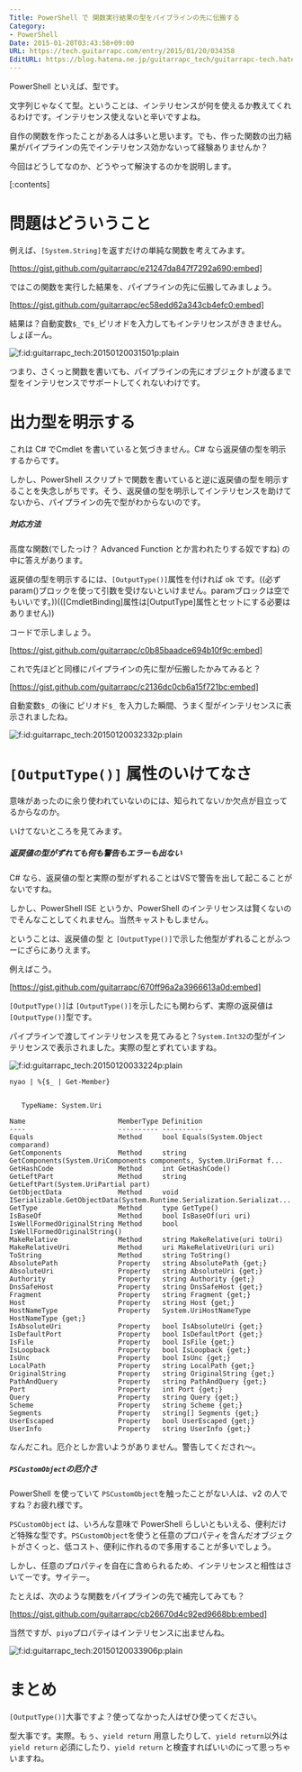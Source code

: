 ```yaml
---
Title: PowerShell で 関数実行結果の型をパイプラインの先に伝搬する
Category:
- PowerShell
Date: 2015-01-20T03:43:58+09:00
URL: https://tech.guitarrapc.com/entry/2015/01/20/034358
EditURL: https://blog.hatena.ne.jp/guitarrapc_tech/guitarrapc-tech.hatenablog.com/atom/entry/8454420450080808287
---
```


PowerShell といえば、型です。

文字列じゃなくて型。ということは、インテリセンスが何を使えるか教えてくれるわけです。インテリセンス使えないと辛いですよね。

自作の関数を作ったことがある人は多いと思います。でも、作った関数の出力結果がパイプラインの先でインテリセンス効かないって経験ありませんか？

今回はどうしてなのか、どうやって解決するのかを説明します。

[:contents]

# 問題はどういうこと

例えば、`[System.String]`を返すだけの単純な関数を考えてみます。

[https://gist.github.com/guitarrapc/e21247da847f7292a690:embed]

ではこの関数を実行した結果を、パイプラインの先に伝搬してみましょう。

[https://gist.github.com/guitarrapc/ec58edd62a343cb4efc0:embed]


結果は？自動変数`$_` で`$_`ピリオドを入力してもインテリセンスがききません。しょぼーん。

<p><span itemscope itemtype="https://schema.org/Photograph"><img src="https://cdn-ak.f.st-hatena.com/images/fotolife/g/guitarrapc_tech/20150120/20150120031501.png" alt="f:id:guitarrapc_tech:20150120031501p:plain" title="f:id:guitarrapc_tech:20150120031501p:plain" class="hatena-fotolife" itemprop="image"></span></p>

つまり、さくっと関数を書いても、パイプラインの先にオブジェクトが渡るまで型をインテリセンスでサポートしてくれないわけです。

# 出力型を明示する

これは C# でCmdlet を書いていると気づきません。C# なら返戻値の型を明示するからです。

しかし、PowerShell スクリプトで関数を書いていると逆に返戻値の型を明示することを失念しがちです。そう、返戻値の型を明示してインテリセンスを助けてないから、パイプラインの先で型がわからないのです。

##### 対応方法

高度な関数(でしたっけ？ Advanced Function とか言われたりする奴ですね) の中に答えがあります。

返戻値の型を明示するには、`[OutputType()]`属性を付ければ ok です。((必ずparam()ブロックを使って引数を受けないといけません。paramブロックは空でもいいです。))(([CmdletBinding]属性は[OutputType]属性とセットにする必要はありません))

コードで示しましょう。

[https://gist.github.com/guitarrapc/c0b85baadce694b10f9c:embed]

これで先ほどと同様にパイプラインの先に型が伝搬したかみてみると？

[https://gist.github.com/guitarrapc/c2136dc0cb6a15f721bc:embed]


自動変数`$_` の後に ピリオド`$_` を入力した瞬間、うまく型がインテリセンスに表示されましたね。

<p><span itemscope itemtype="https://schema.org/Photograph"><img src="https://cdn-ak.f.st-hatena.com/images/fotolife/g/guitarrapc_tech/20150120/20150120032332.png" alt="f:id:guitarrapc_tech:20150120032332p:plain" title="f:id:guitarrapc_tech:20150120032332p:plain" class="hatena-fotolife" itemprop="image"></span></p>

# `[OutputType()]` 属性のいけてなさ

意味があったのに余り使われていないのには、知られてないﾉか欠点が目立ってるからなのか。

いけてないところを見てみます。

##### 返戻値の型がずれても何も警告もエラーも出ない

C# なら、返戻値の型と実際の型がずれることはVSで警告を出して起こることがないですね。

しかし、PowerShell ISE というか、PowerShell のインテリセンスは賢くないのでそんなことしてくれません。当然キャストもしません。

ということは、返戻値の型 と `[OutputType()]`で示した他型がずれることがふつーにざらにありえます。

例えばこう。

[https://gist.github.com/guitarrapc/670ff96a2a3966613a0d:embed]

`[OutputType()]`は `[OutputType()]`を示したにも関わらず、実際の返戻値は `[OutputType()]`型です。

パイプラインで渡してインテリセンスを見てみると？`System.Int32`の型がインテリセンスで表示されました。実際の型とずれていますね。

<p><span itemscope itemtype="https://schema.org/Photograph"><img src="https://cdn-ak.f.st-hatena.com/images/fotolife/g/guitarrapc_tech/20150120/20150120033224.png" alt="f:id:guitarrapc_tech:20150120033224p:plain" title="f:id:guitarrapc_tech:20150120033224p:plain" class="hatena-fotolife" itemprop="image"></span></p>

```
nyao | %{$_ | Get-Member}


   TypeName: System.Uri

Name                       MemberType Definition
----                       ---------- ----------
Equals                     Method     bool Equals(System.Object comparand)
GetComponents              Method     string GetComponents(System.UriComponents components, System.UriFormat f...
GetHashCode                Method     int GetHashCode()
GetLeftPart                Method     string GetLeftPart(System.UriPartial part)
GetObjectData              Method     void ISerializable.GetObjectData(System.Runtime.Serialization.Serializat...
GetType                    Method     type GetType()
IsBaseOf                   Method     bool IsBaseOf(uri uri)
IsWellFormedOriginalString Method     bool IsWellFormedOriginalString()
MakeRelative               Method     string MakeRelative(uri toUri)
MakeRelativeUri            Method     uri MakeRelativeUri(uri uri)
ToString                   Method     string ToString()
AbsolutePath               Property   string AbsolutePath {get;}
AbsoluteUri                Property   string AbsoluteUri {get;}
Authority                  Property   string Authority {get;}
DnsSafeHost                Property   string DnsSafeHost {get;}
Fragment                   Property   string Fragment {get;}
Host                       Property   string Host {get;}
HostNameType               Property   System.UriHostNameType HostNameType {get;}
IsAbsoluteUri              Property   bool IsAbsoluteUri {get;}
IsDefaultPort              Property   bool IsDefaultPort {get;}
IsFile                     Property   bool IsFile {get;}
IsLoopback                 Property   bool IsLoopback {get;}
IsUnc                      Property   bool IsUnc {get;}
LocalPath                  Property   string LocalPath {get;}
OriginalString             Property   string OriginalString {get;}
PathAndQuery               Property   string PathAndQuery {get;}
Port                       Property   int Port {get;}
Query                      Property   string Query {get;}
Scheme                     Property   string Scheme {get;}
Segments                   Property   string[] Segments {get;}
UserEscaped                Property   bool UserEscaped {get;}
UserInfo                   Property   string UserInfo {get;}
```

なんだこれ。厄介としか言いようがありません。警告してくだされ～。

##### `PSCustomObject`の厄介さ

PowerShell を使っていて `PSCustomObject`を触ったことがない人は、v2 の人ですね？お疲れ様です。

`PSCustomObject` は、いろんな意味で PowerShell らしいともいえる、便利だけど特殊な型です。`PSCustomObject`を使うと任意のプロパティを含んだオブジェクトがさくっと、低コスト、便利に作れるので多用することが多いでしょう。

しかし、任意のプロパティを自在に含められるため、インテリセンスと相性はさいてーです。サイテー。

たとえば、次のような関数をパイプラインの先で補完してみても？

[https://gist.github.com/guitarrapc/cb26670d4c92ed9668bb:embed]

当然ですが、`piyo`プロパティはインテリセンスに出ませんね。

<p><span itemscope itemtype="https://schema.org/Photograph"><img src="https://cdn-ak.f.st-hatena.com/images/fotolife/g/guitarrapc_tech/20150120/20150120033906.png" alt="f:id:guitarrapc_tech:20150120033906p:plain" title="f:id:guitarrapc_tech:20150120033906p:plain" class="hatena-fotolife" itemprop="image"></span></p>


# まとめ

`[OutputType()]`大事ですよ？使ってなかった人はぜひ使ってください。

型大事です。実際。もぅ、`yield return` 用意したりして、`yield return`以外は`yield return` 必須にしたり、`yield return` と検査すればいいのにって思っちゃいますね。
